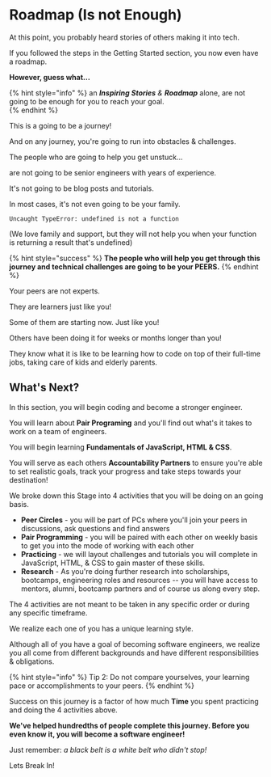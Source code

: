 # Roadmap \(Is not Enough\)

At this point, you probably heard stories of others making it into tech.

If you followed the steps in the Getting Started section, you now even have a roadmap. 

**However, guess what...** 

{% hint style="info" %}
an _**Inspiring Stories** &  **Roadmap**_ alone, are not going to be enough for you to reach your goal.  
{% endhint %}

This is a going to be a journey! 

And on any journey, you're going to run into obstacles & challenges. 

The people who are going to help you get unstuck... 

are not going to be senior engineers with years of experience. 

It's not going to be blog posts and tutorials. 

In most cases, it's not even going to be your family. 

```text
Uncaught TypeError: undefined is not a function
```

\(We love family and support, but they will not help you when your function is returning a result that's undefined\) 

{% hint style="success" %}
**The people who will help you get through this journey and technical challenges are going to be your PEERS.** 
{% endhint %}

Your peers are not experts. 

They are learners just like you! 

Some of them are starting now. Just like you!

Others have been doing it for weeks or months longer than you!

They know what it is like to be learning how to code on top of their full-time jobs, taking care of kids and elderly parents.

## What's Next?

In this section, you will begin coding and become a stronger engineer. 

You will learn about **Pair Programing** and you'll find out what's it takes to work on a team of engineers. 

You will begin learning **Fundamentals of JavaScript, HTML & CSS**. 

You will serve as each others **Accountability Partners** to ensure you're able to set realistic goals, track your progress and take steps towards your destination!

We broke down this Stage into 4 activities that you will be doing on an going basis. 

* **Peer Circles** - you will be part of PCs where you'll join your peers in discussions, ask questions and find answers
* **Pair Programming** - you will be paired with each other on weekly basis to get you into the mode of working with each other
* **Practicing** - we will layout challenges and tutorials you will complete in JavaScript, HTML, & CSS to gain master of these skills. 
* **Research** - As you're doing further research into scholarships, bootcamps, engineering roles and resources -- you will have access to mentors, alumni, bootcamp partners and of course us along every step. 

The 4 activities are not meant to be taken in any specific order or during any specific timeframe. 

We realize each one of you has a unique learning style. 

Although all of you have a goal of becoming software engineers, we realize you all come from different backgrounds and have different responsibilities & obligations. 

{% hint style="info" %}
Tip 2: Do not compare yourselves, your learning pace or accomplishments to your peers. 
{% endhint %}

Success on this journey is a factor of how much **Time** you spent practicing and doing the 4 activities above. 

**We've helped hundredths of people complete this journey. Before you even know it, you will become a software engineer!**

Just remember: _a black belt is a white belt who didn't stop!_

Lets Break In!

